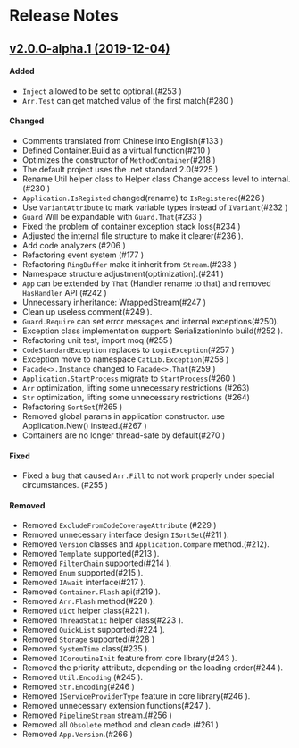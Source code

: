 # Release Notes

## [v2.0.0-alpha.1 (2019-12-04)](https://github.com/CatLib/Core/releases/tag/v2.0.0) 

#### Added

- `Inject` allowed to be set to optional.(#253 )
- `Arr.Test` can get matched value of the first match(#280 )

#### Changed

- Comments translated from Chinese into English(#133 )
- Defined Container.Build as a virtual function(#210 )
- Optimizes the constructor of `MethodContainer`(#218 )
- The default project uses the .net standard 2.0(#225 )
- Rename Util helper class to Helper class Change access level to internal.(#230 )
- `Application.IsRegisted` changed(rename) to `IsRegistered`(#226 ) 
- Use `VariantAttribute` to mark variable types instead of `IVariant`(#232 )
- `Guard` Will be expandable with `Guard.That`(#233 )
- Fixed the problem of container exception stack loss(#234 )
- Adjusted the internal file structure to make it clearer(#236 ).
- Add code analyzers (#206 )
- Refactoring event system (#177 )
- Refactoring `RingBuffer` make it inherit from `Stream`.(#238 )
- Namespace structure adjustment(optimization).(#241 )
- `App` can be extended by `That` (Handler rename to that) and removed `HasHandler` API (#242 )
- Unnecessary inheritance: WrappedStream(#247 )
- Clean up useless comment(#249 ).
- `Guard.Require` can set error messages and internal exceptions(#250).
- Exception class implementation support: SerializationInfo build(#252 ).
- Refactoring unit test, import moq.(#255 )
- `CodeStandardException` replaces to `LogicException`(#257 )
- Exception move to namespace `CatLib.Exception`(#258 )
- `Facade<>.Instance` changed to `Facade<>.That`(#259 )
- `Application.StartProcess` migrate to `StartProcess`(#260 )
- `Arr` optimization, lifting some unnecessary restrictions (#263)
- `Str` optimization, lifting some unnecessary restrictions (#264)
- Refactoring `SortSet`(#265 )
- Removed global params in application constructor. use Application.New() instead.(#267 )
- Containers are no longer thread-safe by default(#270 )

#### Fixed

- Fixed a bug that caused `Arr.Fill` to not work properly under special circumstances. (#255 )

#### Removed

- Removed `ExcludeFromCodeCoverageAttribute` (#229 )
- Removed unnecessary interface design `ISortSet`(#211 ).
- Removed `Version` classes and `Application.Compare` method.(#212).
- Removed `Template`  supported(#213 ).
- Removed `FilterChain` supported(#214 ).
- Removed `Enum` supported(#215 ).
- Removed `IAwait` interface(#217 ).
- Removed `Container.Flash`  api(#219 ).
- Removed `Arr.Flash` method(#220 ).
- Removed `Dict` helper class(#221 ).
- Removed `ThreadStatic` helper class(#223 ).
- Removed `QuickList` supported(#224 ).
- Removed `Storage` supported(#228 )
- Removed `SystemTime` class(#235 ).
- Removed `ICoroutineInit` feature from core library(#243 ).
- Removed the priority attribute, depending on the loading order(#244 ).
- Removed `Util.Encoding` (#245 ).
- Removed `Str.Encoding`(#246 )
- Removed `IServiceProviderType` feature in core library(#246 ).
- Removed unnecessary extension functions(#247 ).
- Removed `PipelineStream` stream.(#256 )
- Removed all `Obsolete` method and clean code.(#261 )
- Removed `App.Version`.(#266 )
